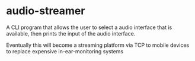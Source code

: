# audio-streamer

A CLI program that allows the user to select a audio interface that is available, then prints the input of the audio interface. 

Eventually this will become a streaming platform via TCP to mobile devices to replace expensive in-ear-monitoring systems
